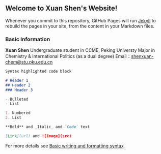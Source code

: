 ## Welcome to Xuan Shen's Website!

Whenever you commit to this repository, GitHub Pages will run [Jekyll](https://jekyllrb.com/) to rebuild the pages in your site, from the content in your Markdown files.

### Basic Information

**Xuan Shen**
Undergraduate student in CCME, Peking Universty
Major in Chemistry & International Politics (as a dual degree)
Email：shenxuan-chem@stu.pku.edu.cn

```markdown
Syntax highlighted code block

# Header 1
## Header 2
### Header 3

- Bulleted
- List

1. Numbered
2. List

**Bold** and _Italic_ and `Code` text

[Link](url) and ![Image](src)
```

For more details see [Basic writing and formatting syntax](https://docs.github.com/en/github/writing-on-github/getting-started-with-writing-and-formatting-on-github/basic-writing-and-formatting-syntax).


